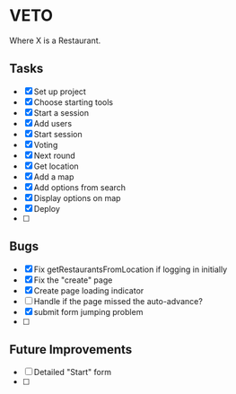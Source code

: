 # VETO

Where X is a Restaurant.

## Tasks

- [x] Set up project
- [x] Choose starting tools
- [x] Start a session
- [x] Add users
- [x] Start session
- [x] Voting
- [x] Next round
- [x] Get location
- [x] Add a map
- [x] Add options from search
- [x] Display options on map
- [x] Deploy
- [ ]

## Bugs

- [x] Fix getRestaurantsFromLocation if logging in initially
- [x] Fix the "create" page
- [x] Create page loading indicator
- [ ] Handle if the page missed the auto-advance?
- [x] submit form jumping problem
- [ ]

## Future Improvements

- [ ] Detailed "Start" form
- [ ]

